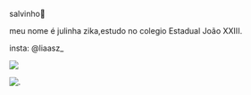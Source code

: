 salvinho🤙

meu nome é julinha zika,estudo no colegio Estadual João XXIII. 

insta: @liaasz_ 

![](https://media.tenor.com/sV-O8FvCT6UAAAAi/emoji-grin.gif)





![.](https://media.tenor.com/wlMl7x3MJ7AAAAAC/pingu.gif)
